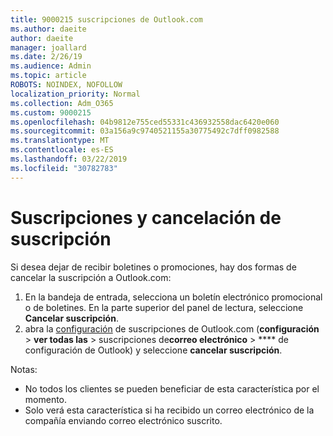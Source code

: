 ```yaml
---
title: 9000215 suscripciones de Outlook.com
ms.author: daeite
author: daeite
manager: joallard
ms.date: 2/26/19
ms.audience: Admin
ms.topic: article
ROBOTS: NOINDEX, NOFOLLOW
localization_priority: Normal
ms.collection: Adm_O365
ms.custom: 9000215
ms.openlocfilehash: 04b9812e755ced55331c436932558dac6420e060
ms.sourcegitcommit: 03a156a9c9740521155a30775492c7dff0982588
ms.translationtype: MT
ms.contentlocale: es-ES
ms.lasthandoff: 03/22/2019
ms.locfileid: "30782783"
---
```

# <a name="subscriptions-and-unsubscribing"></a>Suscripciones y cancelación de suscripción

Si desea dejar de recibir boletines o promociones, hay dos formas de cancelar la suscripción a Outlook.com:

1. En la bandeja de entrada, selecciona un boletín electrónico promocional o de boletines. En la parte superior del panel de lectura, seleccione **Cancelar suscripción**.
2. abra la [configuración](https://outlook.live.com/mail/options/mail/brandsSubscriptions) de suscripciones de Outlook.com (**configuración** > **ver todas las** > suscripciones de**correo electrónico** > **** de configuración de Outlook) y seleccione **cancelar suscripción**.

Notas:

- No todos los clientes se pueden beneficiar de esta característica por el momento.
- Solo verá esta característica si ha recibido un correo electrónico de la compañía enviando correo electrónico suscrito.